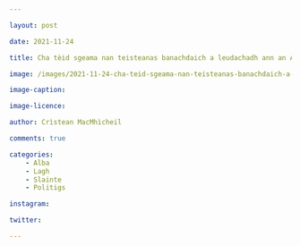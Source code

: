 ```yaml
---

layout: post

date: 2021-11-24

title: Cha tèid sgeama nan teisteanas banachdaich a leudachadh ann an Alba

image: /images/2021-11-24-cha-teid-sgeama-nan-teisteanas-banachdaich-a-leudachadh-ann-an-alba.jpg

image-caption:

image-licence:

author: Crìstean MacMhìcheil

comments: true

categories:
    - Alba
    - Lagh
    - Slainte
    - Politigs

instagram:

twitter:

---
```



<!--more-->
